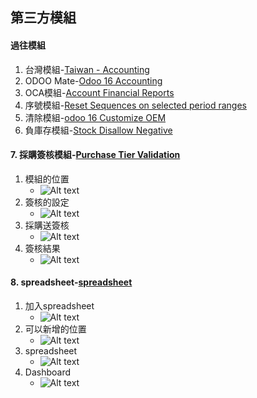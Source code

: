 ## 第三方模組
#### 過往模組
1. 台灣模組-[Taiwan - Accounting](https://apps.odoo.com/apps/modules/14.0/l10n_tw/)
2. ODOO Mate-[Odoo 16 Accounting](https://apps.odoo.com/apps/modules/16.0/om_account_accountant/)
3. OCA模組-[Account Financial Reports](https://apps.odoo.com/apps/modules/16.0/account_financial_report/)
4. 序號模組-[Reset Sequences on selected period ranges](https://apps.odoo.com/apps/modules/16.0/sequence_reset_period/)
5. 清除模組-[odoo 16 Customize OEM](https://apps.odoo.com/apps/modules/16.0/app_odoo_customize/)
6. 負庫存模組-[Stock Disallow Negative](https://apps.odoo.com/apps/modules/16.0/stock_no_negative/)

#### 7. 採購簽核模組-[Purchase Tier Validation](https://apps.odoo.com/apps/modules/16.0/purchase_tier_validation/)
1. 模組的位置
   + ![Alt text](https://github.com/ksharry/odoo-repository/blob/main/pic/E1111.png?raw=true)
2. 簽核的設定
   + ![Alt text](https://github.com/ksharry/odoo-repository/blob/main/pic/E1112.png?raw=true)
3. 採購送簽核
   + ![Alt text](https://github.com/ksharry/odoo-repository/blob/main/pic/E1113.png?raw=true)
4. 簽核結果
   + ![Alt text](https://github.com/ksharry/odoo-repository/blob/main/pic/E1114.png?raw=true)

#### 8. spreadsheet-[spreadsheet](https://github.com/OCA/spreadsheet)
1. 加入spreadsheet
   + ![Alt text](https://github.com/ksharry/odoo-repository/blob/main/pic/E1115.png?raw=true)
2. 可以新增的位置
   + ![Alt text](https://github.com/ksharry/odoo-repository/blob/main/pic/E1116.png?raw=true)
3. spreadsheet
   + ![Alt text](https://github.com/ksharry/odoo-repository/blob/main/pic/E1117.png?raw=true)
4. Dashboard
   + ![Alt text](https://github.com/ksharry/odoo-repository/blob/main/pic/E1118.png?raw=true)
